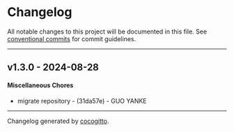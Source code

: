 # Changelog
All notable changes to this project will be documented in this file. See [conventional commits](https://www.conventionalcommits.org/) for commit guidelines.

- - -
## v1.3.0 - 2024-08-28
#### Miscellaneous Chores
- migrate repository - (31da57e) - GUO YANKE

- - -

Changelog generated by [cocogitto](https://github.com/cocogitto/cocogitto).